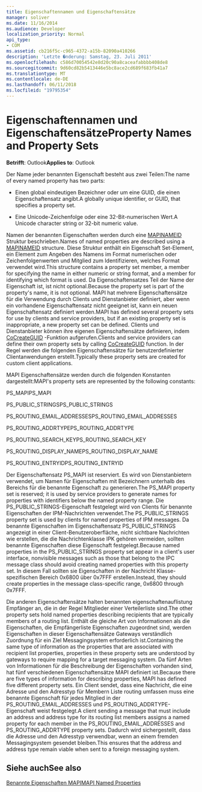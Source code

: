 ```yaml
---
title: Eigenschaftennamen und Eigenschaftensätze
manager: soliver
ms.date: 11/16/2014
ms.audience: Developer
localization_priority: Normal
api_type:
- COM
ms.assetid: cb216f5c-c965-4372-a15b-82090a410266
description: 'Letzte �nderung: Samstag, 23. Juli 2011'
ms.openlocfilehash: c586d70054542e8d20c90a8caceafabbbb408de8
ms.sourcegitcommit: 9d60cd82b5413446e5bc8ace2cd689f683fb41a7
ms.translationtype: MT
ms.contentlocale: de-DE
ms.lasthandoff: 06/11/2018
ms.locfileid: "19795354"
---
```

# <a name="property-names-and-property-sets"></a><span data-ttu-id="53190-103">Eigenschaftennamen und Eigenschaftensätze</span><span class="sxs-lookup"><span data-stu-id="53190-103">Property Names and Property Sets</span></span>

  
  
<span data-ttu-id="53190-104">**Betrifft**: Outlook</span><span class="sxs-lookup"><span data-stu-id="53190-104">**Applies to**: Outlook</span></span> 
  
<span data-ttu-id="53190-105">Der Name jeder benannten Eigenschaft besteht aus zwei Teilen:</span><span class="sxs-lookup"><span data-stu-id="53190-105">The name of every named property has two parts:</span></span>
  
- <span data-ttu-id="53190-106">Einen global eindeutigen Bezeichner oder um eine GUID, die einen Eigenschaftensatz angibt.</span><span class="sxs-lookup"><span data-stu-id="53190-106">A globally unique identifier, or GUID, that specifies a property set.</span></span>
    
- <span data-ttu-id="53190-107">Eine Unicode-Zeichenfolge oder eine 32-Bit-numerischen Wert.</span><span class="sxs-lookup"><span data-stu-id="53190-107">A Unicode character string or 32-bit numeric value.</span></span> 
    
<span data-ttu-id="53190-108">Namen der benannten Eigenschaften werden durch eine [MAPINAMEID](mapinameid.md) Struktur beschrieben.</span><span class="sxs-lookup"><span data-stu-id="53190-108">Names of named properties are described using a [MAPINAMEID](mapinameid.md) structure.</span></span> <span data-ttu-id="53190-109">Diese Struktur enthält ein Eigenschaft Set-Element, ein Element zum Angeben des Namens im Format numerischen oder Zeichenfolgenwerten und Mitglied zum Identifizieren, welches Format verwendet wird.</span><span class="sxs-lookup"><span data-stu-id="53190-109">This structure contains a property set member, a member for specifying the name in either numeric or string format, and a member for identifying which format is used.</span></span> <span data-ttu-id="53190-110">Da Eigenschaftensatzes Teil der Name der Eigenschaft ist, ist nicht optional.</span><span class="sxs-lookup"><span data-stu-id="53190-110">Because the property set is part of the property's name, it is not optional.</span></span> <span data-ttu-id="53190-111">MAPI hat mehrere Eigenschaftensätze für die Verwendung durch Clients und Dienstanbieter definiert, aber wenn ein vorhandene Eigenschaftensatz nicht geeignet ist, kann ein neuen Eigenschaftensatz definiert werden.</span><span class="sxs-lookup"><span data-stu-id="53190-111">MAPI has defined several property sets for use by clients and service providers, but if an existing property set is inappropriate, a new property set can be defined.</span></span> <span data-ttu-id="53190-112">Clients und Dienstanbieter können ihre eigenen Eigenschaftensätze definieren, indem [CoCreateGUID](http://msdn.microsoft.com/en-us/library/ms688568.aspx) -Funktion aufgerufen.</span><span class="sxs-lookup"><span data-stu-id="53190-112">Clients and service providers can define their own property sets by calling [CoCreateGUID](http://msdn.microsoft.com/en-us/library/ms688568.aspx) function.</span></span> <span data-ttu-id="53190-113">In der Regel werden die folgenden Eigenschaftensätze für benutzerdefinierter Clientanwendungen erstellt.</span><span class="sxs-lookup"><span data-stu-id="53190-113">Typically these property sets are created for custom client applications.</span></span> 
  
<span data-ttu-id="53190-114">MAPI Eigenschaftensätze werden durch die folgenden Konstanten dargestellt:</span><span class="sxs-lookup"><span data-stu-id="53190-114">MAPI's property sets are represented by the following constants:</span></span>
  
<span data-ttu-id="53190-115">PS_MAPI</span><span class="sxs-lookup"><span data-stu-id="53190-115">PS_MAPI</span></span>
  
<span data-ttu-id="53190-116">PS_PUBLIC_STRINGS</span><span class="sxs-lookup"><span data-stu-id="53190-116">PS_PUBLIC_STRINGS</span></span>
  
<span data-ttu-id="53190-117">PS_ROUTING_EMAIL_ADDRESSES</span><span class="sxs-lookup"><span data-stu-id="53190-117">PS_ROUTING_EMAIL_ADDRESSES</span></span>
  
<span data-ttu-id="53190-118">PS_ROUTING_ADDRTYPE</span><span class="sxs-lookup"><span data-stu-id="53190-118">PS_ROUTING_ADDRTYPE</span></span>
  
<span data-ttu-id="53190-119">PS_ROUTING_SEARCH_KEY</span><span class="sxs-lookup"><span data-stu-id="53190-119">PS_ROUTING_SEARCH_KEY</span></span>
  
<span data-ttu-id="53190-120">PS_ROUTING_DISPLAY_NAME</span><span class="sxs-lookup"><span data-stu-id="53190-120">PS_ROUTING_DISPLAY_NAME</span></span>
  
<span data-ttu-id="53190-121">PS_ROUTING_ENTRYID</span><span class="sxs-lookup"><span data-stu-id="53190-121">PS_ROUTING_ENTRYID</span></span>
  
<span data-ttu-id="53190-122">Der Eigenschaftensatz PS_MAPI ist reserviert. Es wird von Dienstanbietern verwendet, um Namen für Eigenschaften mit Bezeichnern unterhalb des Bereichs für die benannte Eigenschaft zu generieren.</span><span class="sxs-lookup"><span data-stu-id="53190-122">The PS_MAPI property set is reserved; it is used by service providers to generate names for properties with identifiers below the named property range.</span></span> <span data-ttu-id="53190-123">Die PS_PUBLIC_STRINGS-Eigenschaft festgelegt wird von Clients für benannte Eigenschaften der IPM-Nachrichten verwendet.</span><span class="sxs-lookup"><span data-stu-id="53190-123">The PS_PUBLIC_STRINGS property set is used by clients for named properties of IPM messages.</span></span> <span data-ttu-id="53190-124">Da benannte Eigenschaften im Eigenschaftensatz PS_PUBLIC_STRINGS angezeigt in einer Client-Benutzeroberfläche, nicht sichtbare Nachrichten wie erstellen, die die Nachrichtenklasse IPK gehören vermeiden, sollten benannte Eigenschaften diese Eigenschaft festgelegt.</span><span class="sxs-lookup"><span data-stu-id="53190-124">Because named properties in the PS_PUBLIC_STRINGS property set appear in a client's user interface, nonvisible messages such as those that belong to the IPC message class should avoid creating named properties with this property set.</span></span> <span data-ttu-id="53190-125">In diesem Fall sollten sie Eigenschaften in der Nachricht Klasse-spezifischen Bereich 0x6800 über 0x7FFF erstellen.</span><span class="sxs-lookup"><span data-stu-id="53190-125">Instead, they should create properties in the message class-specific range, 0x6800 through 0x7FFF.</span></span>
  
<span data-ttu-id="53190-126">Die anderen Eigenschaftensätze halten benannten eigenschaftenauflistung Empfänger an, die in der Regel Mitglieder einer Verteilerliste sind.</span><span class="sxs-lookup"><span data-stu-id="53190-126">The other property sets hold named properties describing recipients that are typically members of a routing list.</span></span> <span data-ttu-id="53190-127">Enthält die gleiche Art von Informationen als die Eigenschaften, die Empfängerliste Eigenschaften zugeordnet sind, werden Eigenschaften in dieser Eigenschaftensätze Gateways verständlich Zuordnung für ein Ziel Messagingsystem erforderlich ist.</span><span class="sxs-lookup"><span data-stu-id="53190-127">Containing the same type of information as the properties that are associated with recipient list properties, properties in these property sets are understood by gateways to require mapping for a target messaging system.</span></span> <span data-ttu-id="53190-128">Da fünf Arten von Informationen für die Beschreibung der Eigenschaften vorhanden sind, hat fünf verschiedenen Eigenschaftensätze MAPI definiert ist.</span><span class="sxs-lookup"><span data-stu-id="53190-128">Because there are five types of information for describing properties, MAPI has defined five different property sets.</span></span> <span data-ttu-id="53190-129">Ein Client sendet, dass eine Nachricht, die eine Adresse und den Adresstyp für Membern Liste routing umfassen muss eine benannte Eigenschaft für jedes Mitglied in der PS_ROUTING_EMAIL_ADDRESSES und PS_ROUTING_ADDRTYPE-Eigenschaft weist festgelegt.</span><span class="sxs-lookup"><span data-stu-id="53190-129">A client sending a message that must include an address and address type for its routing list members assigns a named property for each member in the PS_ROUTING_EMAIL_ADDRESSES and PS_ROUTING_ADDRTYPE property sets.</span></span> <span data-ttu-id="53190-130">Dadurch wird sichergestellt, dass die Adresse und den Adresstyp verwendbar, wenn an einem fremden Messagingsystem gesendet bleiben.</span><span class="sxs-lookup"><span data-stu-id="53190-130">This ensures that the address and address type remain viable when sent to a foreign messaging system.</span></span>
  
## <a name="see-also"></a><span data-ttu-id="53190-131">Siehe auch</span><span class="sxs-lookup"><span data-stu-id="53190-131">See also</span></span>



[<span data-ttu-id="53190-132">Benannte Eigenschaften MAPI</span><span class="sxs-lookup"><span data-stu-id="53190-132">MAPI Named Properties</span></span>](mapi-named-properties.md)

